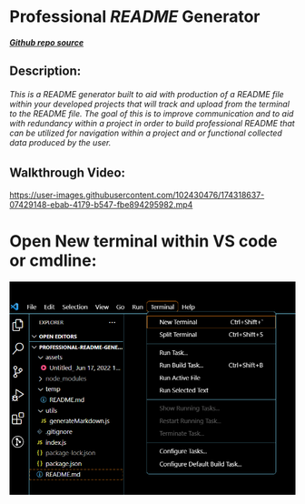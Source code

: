 # **Professional *README* Generator**

##### [Github repo source](https://github.com/quicksilver524/Professional-README-Generator)

## Description:

######  This is a *README* generator built to aid with production of a *README* file within your developed projects that will track and upload from the terminal to the *README* file. The goal of this is to improve communication and to aid with redundancy within a project in order to build professional *README* that can be utilized for navigation within a project and or functional collected data produced by the user. 

## Walkthrough Video:

https://user-images.githubusercontent.com/102430476/174318637-07429148-ebab-4179-b547-fbe894295982.mp4


# Open New terminal within VS code or cmdline: 
#### ![Picture of webpage 1](./assets/ss-1.png)
